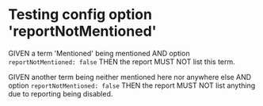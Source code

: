 # Testing config option 'reportNotMentioned'

GIVEN a term 'Mentioned' being mentioned
AND option `reportNotMentioned: false`
THEN the report MUST NOT list this term.

GIVEN another term being neither mentioned here nor anywhere else
AND option `reportNotMentioned: false`
THEN the report MUST NOT list anything due to reporting being disabled.
